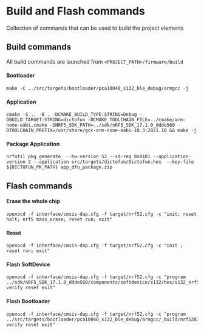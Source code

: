 # Build and Flash commands

Collection of commands that can be used to build the project elements

## Build commands

All build commands are launched from `<PROJECT_PATH>/firmware/build`

#### Bootloader

```
make -C ../src/targets/bootloader/pca10040_s132_ble_debug/armgcc -j
```
#### Application
```
cmake -S .. -B . -DCMAKE_BUILD_TYPE:STRING=Debug -DBUILD_TARGET:STRING=dictofun -DCMAKE_TOOLCHAIN_FILE=../cmake/arm-none-eabi.cmake -DNRF5_SDK_PATH=../sdk/nRF5_SDK_17.1.0_ddde560 -DTOOLCHAIN_PREFIX=/usr/share/gcc-arm-none-eabi-10.3-2021.10 && make -j
```

#### Package Application
```
nrfutil pkg generate  --hw-version 52 --sd-req 0x0101 --application-version 2 --application src/targets/dictofun/Dictofun.hex  --key-file ${DICTOFUN_PK_PATH} app_dfu_package.zip
```

## Flash commands

#### Erase the whole chip
```
openocd -f interface/cmsis-dap.cfg -f target/nrf52.cfg -c "init; reset halt; nrf5 mass_erase; reset run; exit"
```

#### Reset
```
openocd -f interface/cmsis-dap.cfg -f target/nrf52.cfg -c "init ; reset run; exit" 
```

#### Flash SoftDevice
```
openocd -f interface/cmsis-dap.cfg -f target/nrf52.cfg -c "program ../sdk/nRF5_SDK_17.1.0_ddde560/components/softdevice/s132/hex/s132_nrf52_7.2.0_softdevice.hex verify reset exit"
```

#### Flash Bootloader
```
openocd -f interface/cmsis-dap.cfg -f target/nrf52.cfg -c "program ../src/targets/bootloader/pca10040_s132_ble_debug/armgcc/_build/nrf52832_xxaa_s132.hex verify reset exit"
```